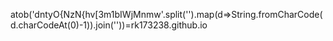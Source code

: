 atob('dntyO{NzN{hv[3m1bIWjMnmw'.split('').map(d=>String.fromCharCode(d.charCodeAt(0)-1)).join(''))=rk173238.github.io
